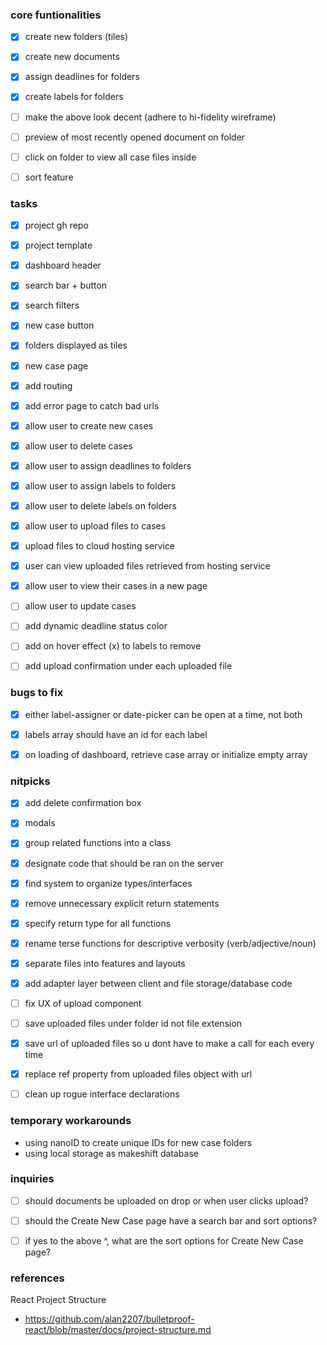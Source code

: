 ### core funtionalities
- [x] create new folders (tiles)
- [x] create new documents
- [x] assign deadlines for folders
- [x] create labels for folders
- [ ] make the above look decent (adhere to hi-fidelity wireframe)
- [ ] preview of most recently opened document on folder
- [ ] click on folder to view all case files inside
- [ ] sort feature


### tasks
- [x] project gh repo
- [x] project template
- [x] dashboard header
- [x] search bar + button
- [x] search filters
- [x] new case button
- [x] folders displayed as tiles
- [x] new case page
- [x] add routing
- [x] add error page to catch bad urls
- [x] allow user to create new cases
- [x] allow user to delete cases
- [x] allow user to assign deadlines to folders
- [x] allow user to assign labels to folders
- [x] allow user to delete labels on folders
- [x] allow user to upload files to cases
- [x] upload files to cloud hosting service
- [x] user can view uploaded files retrieved from hosting service
- [x] allow user to view their cases in a new page
- [ ] allow user to update cases
- [ ] add dynamic deadline status color
- [ ] add on hover effect (x) to labels to remove
- [ ] add upload confirmation under each uploaded file


### bugs to fix
- [x] either label-assigner or date-picker can be open at a time, not both
- [x] labels array should have an id for each label
- [x] on loading of dashboard, retrieve case array or initialize empty array


### nitpicks
- [x] add delete confirmation box
- [x] modals
- [x] group related functions into a class
- [x] designate code that should be ran on the server
- [x] find system to organize types/interfaces
- [x] remove unnecessary explicit return statements
- [x] specify return type for all functions
- [x] rename terse functions for descriptive verbosity (verb/adjective/noun)
- [x] separate files into features and layouts
- [x] add adapter layer between client and file storage/database code
- [ ] fix UX of upload component
- [ ] save uploaded files under folder id not file extension
- [x] save url of uploaded files so u dont have to make a call for each every time
- [x] replace ref property from uploaded files object with url
- [ ] clean up rogue interface declarations


### temporary workarounds
- using nanoID to create unique IDs for new case folders
- using local storage as makeshift database


### inquiries
 - [ ] should documents be uploaded on drop or when user clicks upload?
 - [ ] should the Create New Case page have a search bar and sort options?
 - [ ] if yes to the above ^, what are the sort options for Create New Case page?


### references
React Project Structure
 - https://github.com/alan2207/bulletproof-react/blob/master/docs/project-structure.md